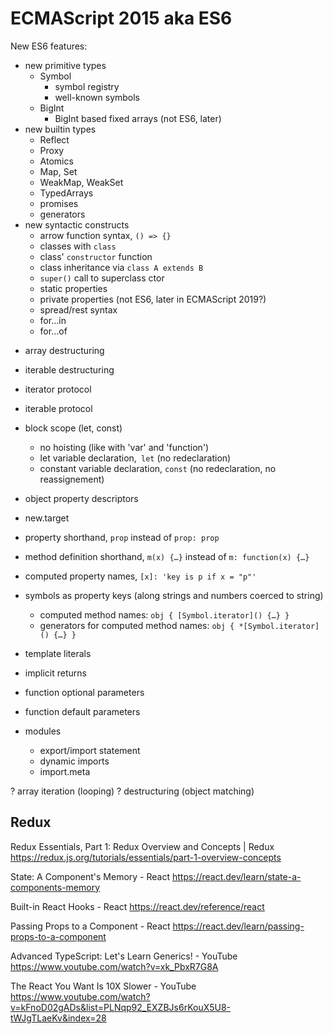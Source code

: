 # ECMAScript 2015 aka ES6

New ES6 features:
* new primitive types
  - Symbol
    - symbol registry
    - well-known symbols
  - BigInt
    - BigInt based fixed arrays (not ES6, later)
* new builtin types
  - Reflect
  - Proxy
  - Atomics
  - Map, Set
  - WeakMap, WeakSet
  - TypedArrays
  - promises
  - generators
* new syntactic constructs
  - arrow function syntax, `() => {}`
  - classes with `class`
  - class' `constructor` function
  - class inheritance via `class A extends B`
  - `super()` call to superclass ctor
  - static properties
  - private properties (not ES6, later in ECMAScript 2019?)
  - spread/rest syntax
  - for…in
  - for…of

- array destructuring
- iterable destructuring
- iterator protocol
- iterable protocol
- block scope (let, const)
  - no hoisting (like with 'var' and 'function')
  - let variable declaration,` let` (no redeclaration)
  - constant variable declaration, `const` (no redeclaration, no reassignement)
- object property descriptors
- new.target
- property shorthand, `prop` instead of `prop: prop`
- method definition shorthand, `m(x) {…}` instead of `m: function(x) {…}`
- computed property names, `[x]: 'key is p if x = "p"'`
- symbols as property keys (along strings and numbers coerced to string)
  - computed method names: `obj { [Symbol.iterator]() {…} }`
  - generators for computed method names: `obj { *[Symbol.iterator]() {…} }`
- template literals
- implicit returns

- function optional parameters
- function default parameters
- modules
  - export/import statement
  - dynamic imports
  - import.meta

? array iteration (looping)
? destructuring (object matching)







## Redux

Redux Essentials, Part 1: Redux Overview and Concepts | Redux
https://redux.js.org/tutorials/essentials/part-1-overview-concepts

State: A Component's Memory - React
https://react.dev/learn/state-a-components-memory

Built-in React Hooks - React
https://react.dev/reference/react

Passing Props to a Component - React
https://react.dev/learn/passing-props-to-a-component

Advanced TypeScript: Let's Learn Generics! - YouTube
https://www.youtube.com/watch?v=xk_PbxR7G8A

The React You Want Is 10X Slower - YouTube
https://www.youtube.com/watch?v=kFnoD02gADs&list=PLNqp92_EXZBJs6rKouX5U8-tWJgTLaeKv&index=28
